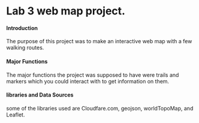 # Lab 3 web map project.

#### Introduction
The purpose of this project was to make an interactive web map with a few walking routes. 
#### Major Functions
The major functions the project was supposed to have were trails and markers which you could interact with to get information on them.
#### libraries and Data Sources
some of the libraries used are Cloudfare.com, geojson, worldTopoMap, and Leaflet.